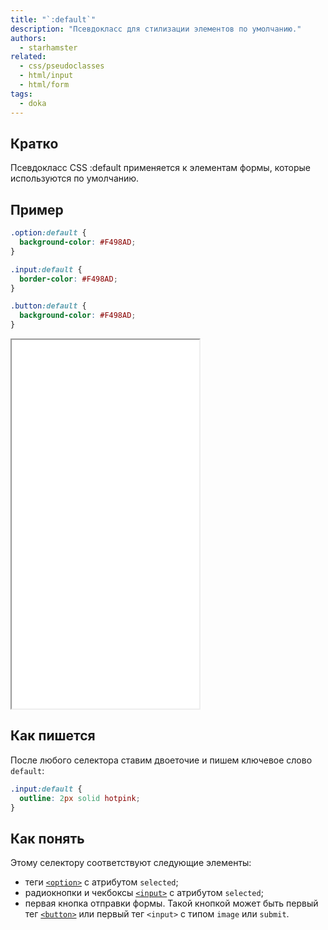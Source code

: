 ```yaml
---
title: "`:default`"
description: "Псевдокласс для стилизации элементов по умолчанию."
authors:
  - starhamster
related:
  - css/pseudoclasses
  - html/input
  - html/form
tags:
  - doka
---
```


## Кратко

Псевдокласс CSS :default применяется к элементам формы, которые используются по умолчанию.

## Пример

```css
.option:default {
  background-color: #F498AD;
}

.input:default {
  border-color: #F498AD;
}

.button:default {
  background-color: #F498AD;
}
```

<iframe title="Форма со стилизованным элементами по умолчанию" src="demos/form/" height="590"></iframe>

## Как пишется

После любого селектора ставим двоеточие и пишем ключевое слово `default`:

```css
.input:default {
  outline: 2px solid hotpink;
}
```

## Как понять

Этому селектору соответствуют следующие элементы:

- теги [`<option>`](/html/option/) с атрибутом `selected`;
- радиокнопки и чекбоксы [`<input>`](/html/input/) с атрибутом `selected`;
- первая кнопка отправки формы. Такой кнопкой может быть первый тег [`<button>`](/html/button/) или первый тег `<input>` с типом `image` или `submit`.
